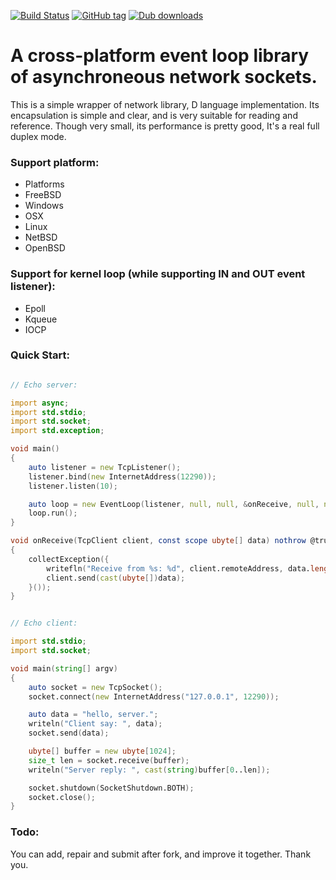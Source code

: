 [![Build Status](https://travis-ci.org/shove70/async.svg?branch=master)](https://travis-ci.org/shove70/async)
[![GitHub tag](https://img.shields.io/github/tag/shove70/async.svg?maxAge=86400)](https://github.com/shove70/async/releases)
[![Dub downloads](https://img.shields.io/dub/dt/async.svg)](http://code.dlang.org/packages/async)

# A cross-platform event loop library of asynchroneous network sockets.

This is a simple wrapper of network library, D language implementation. Its encapsulation is simple and clear, and is very suitable for reading and reference. Though very small, its performance is pretty good, It's a real full duplex mode.

### Support platform:

* Platforms
* FreeBSD
* Windows
* OSX
* Linux
* NetBSD
* OpenBSD

### Support for kernel loop (while supporting IN and OUT event listener):

* Epoll
* Kqueue
* IOCP

### Quick Start:

```d

// Echo server:

import async;
import std.stdio;
import std.socket;
import std.exception;

void main()
{
    auto listener = new TcpListener();
    listener.bind(new InternetAddress(12290));
    listener.listen(10);

    auto loop = new EventLoop(listener, null, null, &onReceive, null, null);
    loop.run();
}

void onReceive(TcpClient client, const scope ubyte[] data) nothrow @trusted
{
    collectException({
        writefln("Receive from %s: %d", client.remoteAddress, data.length);
        client.send(cast(ubyte[])data);
    }());
}


// Echo client:

import std.stdio;
import std.socket;

void main(string[] argv)
{
    auto socket = new TcpSocket();
    socket.connect(new InternetAddress("127.0.0.1", 12290));

    auto data = "hello, server.";
    writeln("Client say: ", data);
    socket.send(data);

    ubyte[] buffer = new ubyte[1024];
    size_t len = socket.receive(buffer);
    writeln("Server reply: ", cast(string)buffer[0..len]);

    socket.shutdown(SocketShutdown.BOTH);
    socket.close();
}

```

### Todo:

You can add, repair and submit after fork, and improve it together. Thank you.
